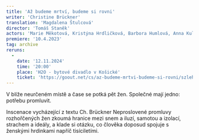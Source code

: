 ```yaml
---
title: 'Až budeme mrtví, budeme si rovni'
writer: 'Christine Brückner'
translation: 'Magdalena Štulcová'
director: 'Tomáš Staněk'
actors: 'Marie Měkotová, Kristýna Hrdličková, Barbora Humlová, Anna Kulhavá, Josefína Prachařová'
premiere: '10.4.2023'
tag: archive
reruns:
  -  
    date: '12.11.2024'
    time: '20:00'
    place: 'H2O - bytové divadlo v Košické'
    ticket: 'https://goout.net/cs/az-budeme-mrtvi-budeme-si-rovni/szlehnx/' 
---
```

V blíže neurčeném místě a čase se potká pět žen. Společné mají jedno: potřebu promluvit.  

Inscenace vycházející z textu Ch. Brückner Neproslovené promluvy rozhořčených žen zkoumá hranice mezi snem a iluzí, samotou a izolací, strachem a ideály, a klade si otázku, co člověka doposud spojuje s ženskými hrdinkami napříč tisíciletími.
